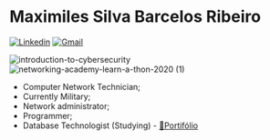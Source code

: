 # Maximiles Silva Barcelos Ribeiro

[![Linkedin](https://img.shields.io/badge/LinkedIn-blue?style=for-the-badge&logo=Linkedin)](https://www.linkedin.com/in/maxx-barcelos-aaa106b2)
[![Gmail](https://img.shields.io/badge/-Gmail-c14438?style=for-the-badge&logo=Gmail&logoColor=white&link=mailto:maxx.sbr@gmail.com)](mailto:maxx.sbr@gmail.com)

![introduction-to-cybersecurity](https://user-images.githubusercontent.com/61763153/92508948-d1ea0f80-f1df-11ea-95ef-20538aa842c6.png)
![networking-academy-learn-a-thon-2020 (1)](https://user-images.githubusercontent.com/61763153/94621747-423bfc00-0287-11eb-8f1f-754cb2fc69a4.png)


- Computer Network Technician;
- Currently Military;
- Network administrator;
- Programmer;
- Database Technologist (Studying) - [📖Portifólio](https://github.com/MaXximiles/Fatec)


<!--
*MaXximiles/MaXximiles* is a ✨ special ✨ repository because its `README.md` (this file) appears on your GitHub profile.

Here are some ideas to get you started:

- 🔭 I’m currently working on ...
- 🌱 I’m currently learning ...
- 👯 I’m looking to collaborate on ...
- 🤔 I’m looking for help with ...
- 💬 Ask me about ...
- 📫 How to reach me: ...
- 😄 Pronouns: ...
- ⚡ Fun fact: ...
-->
